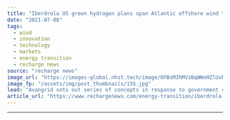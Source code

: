 ```yaml
---
title: "Iberdrola US green hydrogen plans span Atlantic offshore wind to Texas badlands"
date: "2021-07-08"
tags: 
  - wind
  - innovation
  - technology
  - markets
  - energy transition
  - recharge news
source: "recharge news"
image_url: "https://images-global.nhst.tech/image/OFBsM3hMVzBqWWxHZlUvNE1SOGp5Q1JiVUhOK2QyNXozQ3JQczhSUk14RT0=/nhst/binary/bf78b4efee8b4a0ffd47652473ad4d83"
image_fp: "/assets/img/post_thumbnails/155.jpg"
lead: "Avangrid sets out series of concepts in response to government call for input on large-scale renewable H2 production"
article_url: "https://www.rechargenews.com/energy-transition/iberdrola-us-green-hydrogen-plans-span-atlantic-offshore-wind-to-texas-badlands/2-1-1037706"
---
```


---

